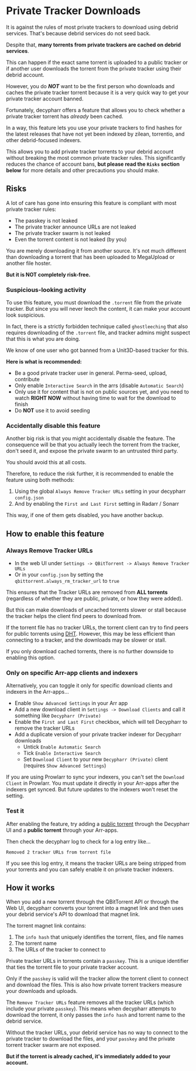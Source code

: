 # Private Tracker Downloads

It is against the rules of most private trackers to download using debrid services. That's because debrid services do not seed back.

Despite that, **many torrents from private trackers are cached on debrid services**.

This can happen if the exact same torrent is uploaded to a public tracker or if another user downloads the torrent from the private tracker using their debrid account.

However, you do **_NOT_** want to be the first person who downloads and caches the private tracker torrent because it is a very quick way to get your private tracker account banned.

Fortunately, decypharr offers a feature that allows you to check whether a private tracker torrent has _already_ been cached.

In a way, this feature lets you use your private trackers to find hashes for the latest releases that have not yet been indexed by zilean, torrentio, and other debrid-focused indexers.

This allows you to add private tracker torrents to your debrid account without breaking the most common private tracker rules. This significantly reduces the chance of account bans, **but please read the `Risks` section below** for more details and other precautions you should make.

## Risks

A lot of care has gone into ensuring this feature is compliant with most private tracker rules:

- The passkey is not leaked
- The private tracker announce URLs are not leaked
- The private tracker swarm is not leaked
- Even the torrent content is not leaked (by you)

You are merely downloading it from another source. It's not much different than downloading a torrent that has been uploaded to MegaUpload or another file hoster.

**But it is NOT completely risk-free.**

### Suspicious-looking activity

To use this feature, you must download the `.torrent` file from the private tracker. But since you will never leech the content, it can make your account look suspicious.

In fact, there is a strictly forbidden technique called `ghostleeching` that also requires downloading of the `.torrent` file, and tracker admins might suspect that this is what you are doing.

We know of one user who got banned from a Unit3D-based tracker for this.

**Here is what is recommended:**

- Be a good private tracker user in general. Perma-seed, upload, contribute
- Only enable `Interactive Search` in the arrs (disable `Automatic Search`)
- Only use it for content that is not on public sources yet, and you need to watch **RIGHT NOW** without having time to wait for the download to finish
- Do **NOT** use it to avoid seeding

### Accidentally disable this feature

Another big risk is that you might accidentally disable the feature. The consequence will be that you actually leech the torrent from the tracker, don't seed it, and expose the private swarm to an untrusted third party.

You should avoid this at all costs.

Therefore, to reduce the risk further, it is recommended to enable the feature using both methods:

1. Using the global `Always Remove Tracker URLs` setting in your decypharr `config.json`
2. And by enabling the `First and Last First` setting in Radarr / Sonarr

This way, if one of them gets disabled, you have another backup.

## How to enable this feature

### Always Remove Tracker URLs

- In the web UI under `Settings -> QBitTorrent -> Always Remove Tracker URLs`
- Or in your `config.json` by setting the `qbittorrent.always_rm_tracker_url` to `true`

This ensures that the Tracker URLs are removed from **ALL torrents** (regardless of whether they are public, private, or how they were added).

But this can make downloads of uncached torrents slower or stall because the tracker helps the client find peers to download from.

If the torrent file has no tracker URLs, the torrent client can try to find peers for public torrents using [DHT](https://en.wikipedia.org/wiki/Mainline_DHT). However, this may be less efficient than connecting to a tracker, and the downloads may be slower or stall.

If you only download cached torrents, there is no further downside to enabling this option.

### Only on specific Arr-app clients and indexers

Alternatively, you can toggle it only for specific download clients and indexers in the Arr-apps...

- Enable `Show Advanced Settings` in your Arr app
- Add a new download client in `Settings -> Download Clients` and call it something like `Decypharr (Private)`
- Enable the `First and Last First` checkbox, which will tell Decypharr to remove the tracker URLs
- Add a duplicate version of your private tracker indexer for Decypharr downloads
  - Untick `Enable Automatic Search`
  - Tick `Enable Interactive Search`
  - Set `Download Client` to your new `Decypharr (Private)` client (requires `Show Advanced Settings`)

If you are using Prowlarr to sync your indexers, you can't set the `Download Client` in Prowlarr. You must update it directly in your Arr-apps after the indexers get synced. But future updates to the indexers won't reset the setting.

### Test it

After enabling the feature, try adding a [public torrent](https://ubuntu.com/download/alternative-downloads) through the Decypharr UI and a **public torrent** through your Arr-apps.

Then check the decypharr log to check for a log entry like...

```log
Removed 2 tracker URLs from torrent file
```

If you see this log entry, it means the tracker URLs are being stripped from your torrents and you can safely enable it on private tracker indexers.

## How it works

When you add a new torrent through the QBitTorrent API or through the Web UI, decypharr converts your torrent into a magnet link and then uses your debrid service's API to download that magnet link.

The torrent magnet link contains:

1. The `info hash` that uniquely identifies the torrent, files, and file names
2. The torrent name
3. The URLs of the tracker to connect to

Private tracker URLs in torrents contain a `passkey`. This is a unique identifier that ties the torrent file to your private tracker account.

Only if the `passkey` is valid will the tracker allow the torrent client to connect and download the files. This is also how private torrent trackers measure your downloads and uploads.

The `Remove Tracker URLs` feature removes all the tracker URLs (which include your private `passkey`). This means when decypharr attempts to download the torrent, it only passes the `info hash` and torrent name to the debrid service.

Without the tracker URLs, your debrid service has no way to connect to the private tracker to download the files, and your `passkey` and the private torrent tracker swarm are not exposed.

**But if the torrent is already cached, it's immediately added to your account.**
